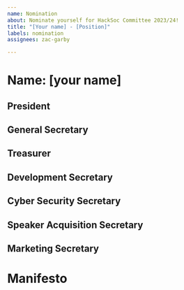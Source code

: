 ```yaml
---
name: Nomination
about: Nominate yourself for HackSoc Committee 2023/24!
title: "[Your name] - [Position]"
labels: nomination
assignees: zac-garby

---
```


<!-- 1. Fill in your name below -->
# Name: [your name]

<!-- 2. Delete all lines below except for the position you are running for -->
## President
## General Secretary
## Treasurer
## Development Secretary
## Cyber Security Secretary
## Speaker Acquisition Secretary
## Marketing Secretary

# Manifesto

<!-- 3. What do you want to do in this position? Why do you think you're suitable? Do you have any particular things you would like to change within HackSoc? -->

